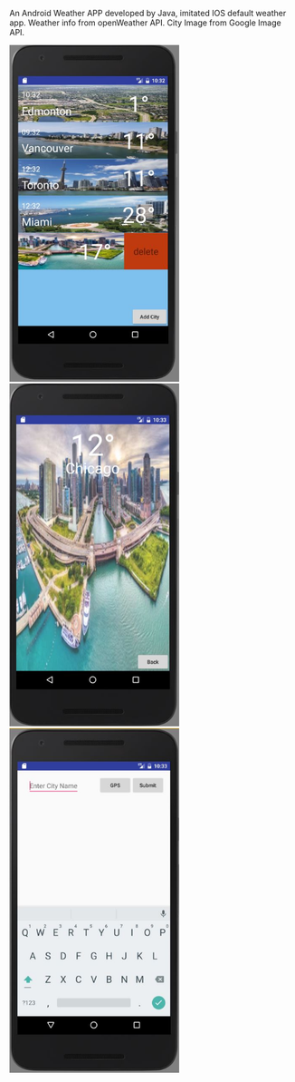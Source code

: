 An Android Weather APP developed by Java, imitated IOS default weather app. Weather info from openWeather API. City Image from Google Image API.

<img src="/figures/Capture.JPG" width="300">

<img src="/figures/Capture2.JPG" width="300">

<img src="/figures/Capture3.JPG" width="300">



